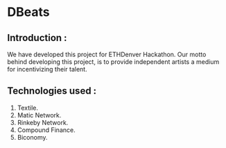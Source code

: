 # DBeats

## Introduction :
We have developed this project for ETHDenver Hackathon. Our motto behind developing this project, is to provide independent artists a medium for incentivizing their talent. 

## Technologies used :
1. Textile.
2. Matic Network.
3. Rinkeby Network.
4. Compound Finance.
5. Biconomy.

